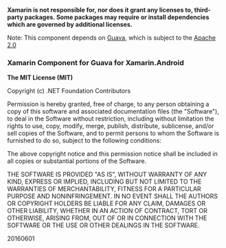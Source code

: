 **Xamarin is not responsible for, nor does it grant any licenses to, third-party packages. Some packages may require or install dependencies which are governed by additional licenses.**

Note: This component depends on [Guava](https://github.com/google/guava), which is subject to the [Apache 2.0](https://github.com/google/guava/blob/master/COPYING)

### Xamarin Component for Guava for Xamarin.Android

**The MIT License (MIT)**

Copyright (c) .NET Foundation Contributors

Permission is hereby granted, free of charge, to any person obtaining a copy of this software and associated documentation files (the "Software"), to deal in the Software without restriction, including without limitation the rights to use, copy, modify, merge, publish, distribute, sublicense, and/or sell copies of the Software, and to permit persons to whom the Software is furnished to do so, subject to the following conditions:

The above copyright notice and this permission notice shall be included in all copies or substantial portions of the Software.

THE SOFTWARE IS PROVIDED "AS IS", WITHOUT WARRANTY OF ANY KIND, EXPRESS OR IMPLIED, INCLUDING BUT NOT LIMITED TO THE WARRANTIES OF MERCHANTABILITY, FITNESS FOR A PARTICULAR PURPOSE AND NONINFRINGEMENT. IN NO EVENT SHALL THE AUTHORS OR COPYRIGHT HOLDERS BE LIABLE FOR ANY CLAIM, DAMAGES OR OTHER LIABILITY, WHETHER IN AN ACTION OF CONTRACT, TORT OR OTHERWISE, ARISING FROM, OUT OF OR IN CONNECTION WITH THE SOFTWARE OR THE USE OR OTHER DEALINGS IN THE SOFTWARE.

20160601

